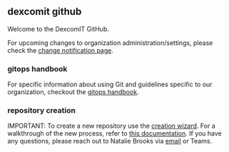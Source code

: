 ## dexcomit github

Welcome to the DexcomIT GitHub. 

For upcoming changes to organization administration/settings, please check the [change notification page](https://dexcom.roadie.so/docs/default/component/gitops-handbook/administration/change-notifications/).

### gitops handbook
For specific information about using Git and guidelines specific to our organization, checkout the [gitops handbook](https://dexcom.roadie.so/docs/default/component/gitops-handbook/).

### repository creation
IMPORTANT: To create a new repository use the [creation wizard](https://dexcom.roadie.so/create/templates/default/create-from-githubtemplate). For a walkthrough of the new process, refer to [this documentation](https://dexcom.roadie.so/docs/default/component/gitops-handbook/repos/creating/). If you have any questions, please reach out to Natalie Brooks via [email](mailto:natalie.brooks@dexcom.com) or Teams.
